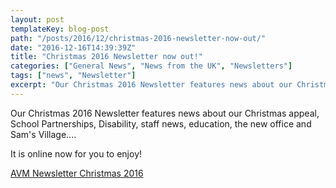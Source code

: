 ```yaml
---
layout: post
templateKey: blog-post
path: "/posts/2016/12/christmas-2016-newsletter-now-out/"
date: "2016-12-16T14:39:39Z"
title: "Christmas 2016 Newsletter now out!"
categories: ["General News", "News from the UK", "Newsletters"]
tags: ["news", "Newsletter"]
excerpt: "Our Christmas 2016 Newsletter features news about our Christmas appeal, School Partnerships, Disabi..."
---
```


Our Christmas 2016 Newsletter features news about our Christmas appeal, School Partnerships, Disability, staff news, education, the new office and Sam's Village....

It is online now for you to enjoy!

[AVM Newsletter Christmas 2016](https://www.africanvision.org.uk/africa-vision-news/wp-content/uploads/2016/12/AVM-Newsletter-December-Final.pdf)